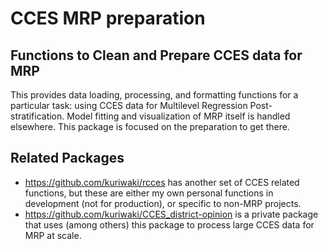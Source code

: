 CCES MRP preparation
================

## Functions to Clean and Prepare CCES data for MRP

This provides data loading, processing, and formatting functions for a
particular task: using CCES data for Multilevel Regression
Post-stratification. Model fitting and visualization of MRP itself is
handled elsewhere. This package is focused on the preparation to get
there.

## Related Packages

  - <https://github.com/kuriwaki/rcces> has another set of CCES related
    functions, but these are either my own personal functions in
    development (not for production), or specific to non-MRP projects.
  - <https://github.com/kuriwaki/CCES_district-opinion> is a private
    package that uses (among others) this package to process large CCES
    data for MRP at scale.
